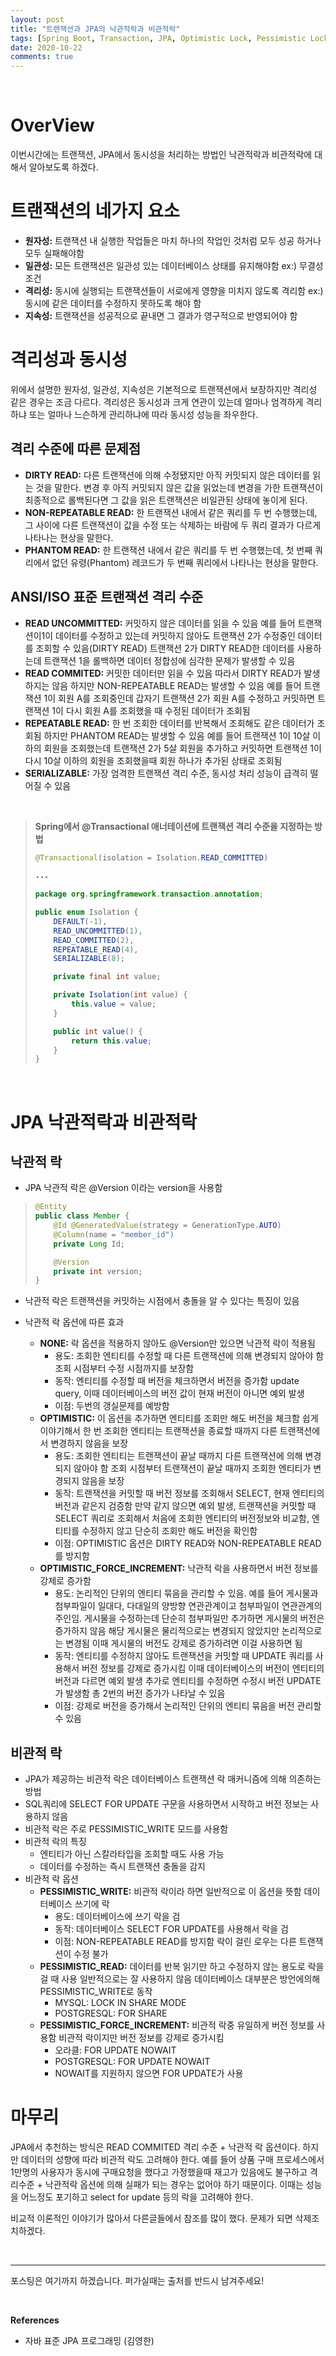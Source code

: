 ```yaml
---
layout: post
title: "트랜잭션과 JPA의 낙관적락과 비관적락"
tags: [Spring Boot, Transaction, JPA, Optimistic Lock, Pessimistic Lock]
date: 2020-10-22
comments: true
---
```




<br>

# OverView

이번시간에는 트랜잭션, JPA에서 동시성을 처리하는 방법인 낙관적락과 비관적락에 대해서 알아보도록 하겠다.

# 트랜잭션의 네가지 요소

- **원자성:** 트랜잭션 내 실행한 작업들은 마치 하나의 작업인 것처럼 모두 성공 하거나 모두 실패해야함
- **일관성:** 모든 트랜잭션은 일관성 있는 데이터베이스 상태를 유지해야함 ex:) 무결성 조건
- **격리성:** 동시에 실행되는 트랜잭션들이 서로에게 영향을 미치지 않도록 격리함 ex:) 동시에 같은 데이터를 수정하지 못하도록 해야 함
- **지속성:** 트랜잭션을 성공적으로 끝내면 그 결과가 영구적으로 반영되어야 함

# 격리성과 동시성

위에서 설명한 원자성, 일관성, 지속성은 기본적으로 트랜잭션에서 보장하지만 격리성 같은 경우는 조금 다르다. 격리성은 동시성과 크게 연관이 있는데 얼마나 엄격하게 격리하냐 또는 얼마나 느슨하게 관리하냐에 따라 동시성 성능을 좌우한다.



## 격리 수준에 따른 문제점

- **DIRTY READ:** 다른 트랜잭션에 의해 수정됐지만 아직 커밋되지 않은 데이터를 읽는 것을 말한다. 변경 후 아직 커밋되지 않은 값을 읽었는데 변경을 가한 트랜잭션이 최종적으로 롤백된다면 그 값을 읽은 트랜잭션은 비일관된 상태에 놓이게 된다.
- **NON-REPEATABLE READ:** 한 트랜잭션 내에서 같은 쿼리를 두 번 수행했는데, 그 사이에 다른 트랜잭션이 값을 수정 또는 삭제하는 바람에 두 쿼리 결과가 다르게 나타나는 현상을 말한다.
- **PHANTOM READ:** 한 트랜잭션 내에서 같은 쿼리를 두 번 수행했는데, 첫 번째 쿼리에서 없던 유령(Phantom) 레코드가 두 번째 쿼리에서 나타나는 현상을 말한다.



## ANSI/ISO 표준 트랜잭션 격리 수준

- **READ UNCOMMITTED:** 커밋하지 않은 데이터를 읽을 수 있음 예를 들어 트랜잭션이1이 데이터를 수정하고 있는데 커밋하지 않아도 트랜잭션 2가 수정중인 데이터를 조회할 수 있음(DIRTY READ) 트랜잭션 2가 DIRTY READ한 데이터를 사용하는데 트랜잭션 1을 롤백하면 데이터 정합성에 심각한 문제가 발생할 수 있음
- **READ COMMITED:** 커밋한 데이터만 읽을 수 있음 따라서 DIRTY READ가 발생하지는 않음 하지만 NON-REPEATABLE READ는 발생할 수 있음 예를 들어 트랜잭션 1이 회원 A를 조회중인데 갑자기 트랜잭션 2가 회원 A를 수정하고 커밋하면 트랜잭션 1이 다시 회원 A를 조회했을 때 수정된 데이터가 조회됨
- **REPEATABLE READ:** 한 번 조회한 데이터를 반복해서 조회해도 같은 데이터가 조회됨 하지만 PHANTOM READ는 발생할 수 있음 예를 들어 트랜잭션 1이 10살 이하의 회원을 조회했는데 트랜잭션 2가 5살 회원을 추가하고 커밋하면 트랜잭션 1이 다시 10살 이하의 회원을 조회했을때 회원 하나가 추가된 상태로 조회됨
- **SERIALIZABLE:** 가장 엄격한 트랜잭션 격리 수준, 동시성 처리 성능이 급격히 떨어질 수 있음

<br>

> **Spring에서 @Transactional 애너테이션에 트랜잭션 격리 수준을 지정하는 방법**
>
> ```java
> @Transactional(isolation = Isolation.READ_COMMITTED)
> 
> ...
>     
> package org.springframework.transaction.annotation;
> 
> public enum Isolation {
>     DEFAULT(-1),
>     READ_UNCOMMITTED(1),
>     READ_COMMITTED(2),
>     REPEATABLE_READ(4),
>     SERIALIZABLE(8);
> 
>     private final int value;
> 
>     private Isolation(int value) {
>         this.value = value;
>     }
> 
>     public int value() {
>         return this.value;
>     }
> }
> 
> 
> ```



<br>

# JPA 낙관적락과 비관적락

## 낙관적 락

- JPA 낙관적 락은 @Version 이라는 version을 사용함

> ```java
> @Entity 
> public class Member { 
>     @Id @GeneratedValue(strategy = GenerationType.AUTO) 
>     @Column(name = "member_id")
>     private Long Id; 
> 
>     @Version 
>     private int version; 
> }
> ```

- 낙관적 락은 트랜잭션을 커밋하는 시점에서 충돌을 알 수 있다는 특징이 있음
- 낙관적 락 옵션에 따른 효과

  - **NONE:** 락 옵션을 적용하지 않아도 @Version만 있으면 낙관적 락이 적용됨
    - 용도: 조회한 엔티티를 수정할 때 다른 트랜잭션에 의해 변경되지 않아야 함 조회 시점부터 수정 시점까지를 보장함
    - 동작: 엔티티를 수정할 때 버전을 체크하면서 버전을 증가함 update query, 이때 데이터베이스의 버전 값이 현재 버전이 아니면 예외 발생
    - 이점: 두번의 갱실문제를 예방함
  - **OPTIMISTIC:** 이 옵션을 추가하면 엔티티를 조회만 해도 버전을 체크함 쉽게 이야기해서 한 번 조회한 엔티티는 트랜잭션을 종료할 때까지 다른 트랜잭션에서 변경하지 않음을 보장
    - 용도: 조회한 엔티티는 트랜잭션이 끝날 때까지 다른 트랜잭션에 의해 변경되지 않아야 함 조회 시점부터 트랜잭션이 끝날 때까지 조회한 엔티티가 변경되지 않음을 보장
    - 동작: 트랜잭션을 커밋할 때 버전 정보를 조회해서 SELECT, 현재 엔티티의 버전과 같은지 검증함 만약 같지 않으면 예외 발생, 트랜잭션을 커밋할 때 SELECT 쿼리로 조회해서 처음에 조회한 엔티티의 버전정보와 비교함, 엔티티를 수정하지 않고 단순히 조회만 해도 버전을 확인함
    - 이점: OPTIMISTIC 옵션은 DIRTY READ와 NON-REPEATABLE READ를 방지함
  - **OPTIMISTIC_FORCE_INCREMENT:** 낙관적 락을 사용하면서 버전 정보를 강제로 증가함
    - 용도: 논리적인 단위의 엔티티 묶음을 관리할 수 있음. 예를 들어 게시물과 첨부파일이 일대다, 다대일의 양방향 연관관계이고 첨부파일이 연관관계의 주인임. 게시물을 수정하는데 단순히 첨부파일만 추가하면 게시물의 버전은 증가하지 않음 해당 게시물은 물리적으로는 변경되지 않았지만 논리적으로는 변경됨 이때 게시물의 버전도 강제로 증가하려면 이걸 사용하면 됨
    - 동작: 엔티티를 수정하지 않아도 트랜잭션을 커밋할 때 UPDATE 쿼리를 사용해서 버전 정보를 강제로 증가시킴 이때 데이터베이스의 버전이 엔티티의 버전과 다르면 예외 발생 추가로 엔티티를 수정하면 수정시 버전 UPDATE 가 발생함 총 2번의 버전 증가가 나타날 수 있음 
    - 이점: 강제로 버전을 증가해서 논리적인 단위의 엔티티 묶음을 버전 관리할 수 있음

## 비관적 락

- JPA가 제공하는 비관적 락은 데이터베이스 트랜잭션 락 매커니즘에 의해 의존하는 방법
- SQL쿼리에 SELECT FOR UPDATE 구문을 사용하면서 시작하고 버전 정보는 사용하지 않음 
- 비관적 락은 주로 PESSIMISTIC_WRITE 모드를 사용함
- 비관적 락의 특징
  - 엔티티가 아닌 스칼라타입을 조회할 때도 사용 가능
  - 데이터를 수정하는 즉시 트랜잭션 충돌을 감지
- 비관적 락 옵션
  - **PESSIMISTIC_WRITE:** 비관적 락이라 하면 일반적으로 이 옵션을 뜻함 데이터베이스 쓰기에 락
    - 용도: 데이터베이스에 쓰기 락을 검
    - 동작: 데이터베이스 SELECT FOR UPDATE를 사용해서 락을 검
    - 이점: NON-REPEATABLE READ를 방지함 락이 걸린 로우는 다른 트랜잭션이 수정 불가
  - **PESSIMISTIC_READ:** 데이터를 반복 읽기만 하고 수정하지 않는 용도로 락을 걸 때 사용 일반적으로는 잘 사용하지 않음 데이터베이스 대부분은 방언에의해 PESSIMISTIC_WRITE로 동작
    - MYSQL: LOCK IN SHARE MODE
    - POSTGRESQL: FOR SHARE
  - **PESSIMISTIC_FORCE_INCREMENT:** 비관적 락중 유일하게 버전 정보를 사용함 비관적 락이지만 버전 정보를 강제로 증가시킴 
    - 오라클: FOR UPDATE NOWAIT
    - POSTGRESQL: FOR UPDATE NOWAIT
    - NOWAIT를 지원하지 않으면 FOR UPDATE가 사용



# 마무리

JPA에서 추천하는 방식은 READ COMMITED 격리 수준 + 낙관적 락 옵션이다. 하지만 데이터의 성향에 따라 비관적 락도 고려해야 한다. 예를 들어 상품 구매 프로세스에서 1만명의 사용자가 동시에 구매요청을 했다고 가정했을때 재고가 있음에도 불구하고 격리수준 + 낙관적락 옵션에 의해 실패가 되는 경우는 없어야 하기 때문이다. 이때는 성능을 어느정도 포기하고 select for update 등의 락을 고려해야 한다.

비교적 이론적인 이야기가 많아서 다른글들에서 참조를 많이 했다. 문제가 되면 삭제조치하겠다.

<br>

***

포스팅은 여기까지 하겠습니다. 퍼가실때는 출처를 반드시 남겨주세요!



<br>

**References**

- 자바 표준 JPA 프로그래밍 (김영한)
